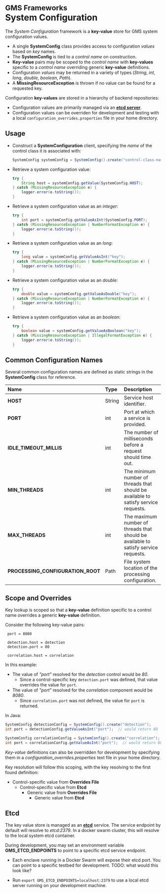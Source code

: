 # <sup> GMS Frameworks </sup><br>**System Configuration**

The *System Configuration* framework is a **key-value** store for GMS
system configuration values.

* A single **SystemConfig** class provides access to configuration
  *values* based on *key* names.
* The **SystemConfig** is tied to a *control name* on construction.
* **Key-value** pairs may be scoped to the *control name* with
  **key-values** specific to a *control name* overriding generic
  **key-value** definitions.
* Configuration *values* may be returned in a variety of types
  (*String*, *int*, *long*, *double*, *boolean*, *Path*).
* A **MissingResourceException** is thrown if no value can be
  found for a requested key.

Configuration **key-values** are stored in a hierarchy of backend
repositories:

* Configuration values are primarily managed via an [**etcd
  server**](https://etcd.io).
* Configuration values can be overriden for development and testing
  with a local `configuration_overrides.properties` file in your home
  directory.

## Usage

* Construct a **SystemConfiguration** client, specifying the *name* of the control 
  class it is associated with:
  ```java
  SystemConfig systemConfig = SystemConfig().create("control-class-name");
  ```

* Retrieve a system configuration value:
  ```java
  try {
      String host = systemConfig.getValue(SystemConfig.HOST);
  } catch (MissingResourceException e) {
      logger.error(e.toString());
  }
  ```
  
* Retrieve a system configuration value as an *integer*:
  ```java
  try {
      int port = systemConfig.getValueAsInt(SystemConfig.PORT);
  } catch (MissingResourceException | NumberFormatException e) {
      logger.error(e.toString());
  }
  ```

* Retrieve a system configuration value as an *long*:
  ```java
  try {
      long value = systemConfig.getValueAsInt("key");
  } catch (MissingResourceException | NumberFormatException e) {
      logger.error(e.toString());
  }
  ```
  
* Retrieve a system configuration value as an *double*:
  ```java
  try {
      double value = systemConfig.getValueAsDouble("key");
  } catch (MissingResourceException | NumberFormatException e) {
      logger.error(e.toString());
  }
  ```

* Retrieve a system configuration value as an *boolean*:
  ```java
  try {
      boolean value = systemConfig.getValueAsBoolean("key");
  } catch (MissingResourceException | IllegalFormatException e) {
      logger.error(e.toString());
  }
  ```
  
## Common Configuration Names

Several common configuration names are defined as static strings in
the **SystemConfig** class for reference.

| Name                             | Type   | Description |
|:---------------------------------|:-------|:------------|
|**HOST**                          | String | Service host identifier. |
|**PORT**                          | int    | Port at which a service is provided. |
|**IDLE_TIMEOUT_MILLIS**           | int    | The number of milliseconds before a request should time out. |
|**MIN_THREADS**                   | int    | The minimum number of threads that should be available to satisfy service requests. |
|**MAX_THREADS**                   | int    | The maximum number of threads that should be available to satisfy service requests. |
|**PROCESSING_CONFIGURATION_ROOT** | Path   | File system location of the processing configuration. |

## Scope and Overrides

Key lookup is scoped so that a **key-value** definition specific to a
control name overrides a generic **key-value** definition.

Consider the following key-value pairs:

```properties
 port = 8080
 
 detection.host = detection
 detection.port = 80
  
 correlation.host = correlation
```
In this example:
* The value of *"port"* resolved for the *detection* control would be *80*. 
  * Since a control-specific key `detection.port` was defined, that value overrides
    the value for `port`.
* The value of *"port"* resolved for the *correlation* component would be *8080*.
  * Since `correlation.port` was not defined, the value for `port` is returned. 

In Java:
```java
SystemConfig detectionConfig = SystemConfig().create("detection");
int port = detectionConfig.getValueAsInt("port");  // would return 80

SystemConfig correlationConfig = SystemConfig().create("correlation");
int port = correlationConfig.getValueAsInt("port");  // would return 8080
```

*Key-value* definitions can also be overridden for development by
specifying them in a *configuration_overrides.properties* text file in
your home directory.

Key resolution will follow this scoping, with the key resolving to the first
found definition:

* Control-specific value from **Overrides File**
  * Control-specific value from **Etcd**
    * Generic value from **Overrides File**
      * Generic value from **Etcd**

## Etcd

The key value store is managed as an [**etcd**](https://etcd.io)
service. The service endpoint by default will resolve to *etcd:2379*.
In a docker swarm cluster, this will resolve to the local system etcd
container.

During development, you may set an environment variable
**GMS_ETCD_ENDPOINTS** to point to a specific etcd service
endpoint.

* Each enclave running in a Docker Swarm will expose their etcd port.
  You can point to a specific testbed for development.  TODO: what
  would this look like?

* Run `export GMS_ETCD_ENDPOINTS=localhost:2379` to use a local etcd
  server running on your development machine.


